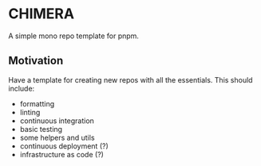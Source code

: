 # CHIMERA

A simple mono repo template for pnpm.

## Motivation

Have a template for creating new repos with all the essentials. This should include:

- formatting
- linting
- continuous integration
- basic testing
- some helpers and utils
- continuous deployment (?)
- infrastructure as code (?)
